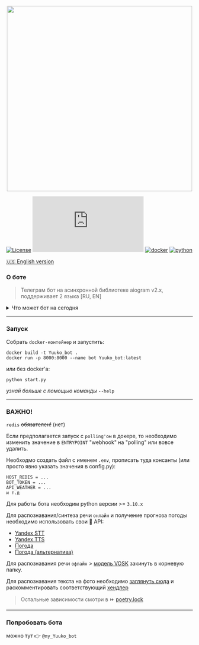 <p align="center">
  <img alt="" src="https://i.ibb.co/FX1jp6H/preview-logo.webp" width="500px">
</p>	
        
[![License](https://img.shields.io/badge/License-Apache_2.0-blue.svg)](https://github.com/bbt-t/Yuuko/blob/master/LICENSE)
[![Latest release](https://badgen.net/github/release/Naereen/Strapdown.js)](https://github.com/bbt-t/Yuuko/releases/tag/v2.6.3)
[![docker](https://badges.aleen42.com/src/docker.svg)](https://www.docker.com/get-started)
[![python](https://badges.aleen42.com/src/python.svg)](https://www.python.org/downloads/release/python-3102/)

[:us: English version](README_en.md)
### О боте

>Телеграм бот на асинхронной библиотеке aiogram v2.x, поддерживает 2 языка [RU, EN]


<details>
 <summary>Что может бот на сегодня</summary>
<ul>
  <li>Оповестить о погоде :heavy_check_mark:</li>
  <li>Напомнить о делах :heavy_check_mark:</li>
  <li>Сохранять пароли :heavy_check_mark:</li>
  <li>Узнать какие дни "удачные" для стрижки :heavy_check_mark:</li>
  <li>Получить гороскоп :heavy_check_mark:</li>
  <li>Распознать текст на фото ️:warning:</li>
  <li>Сохранять рецепты :heavy_check_mark:</li>
</ul>
</details>

***

### Запуск
Собрать `docker-контейнер` и запустить:

    docker build -t Yuuko_bot .
    docker run -p 8000:8000 --name bot Yuuko_bot:latest 

или без docker'a:

    python start.py

_узнай больше с помощью команды_ `--help`

***

### ВАЖНО!
`redis` <s>обязателен!</s> (нет)

Если предполагается запуск c `polling'ом` в докере, то необходимо изменить значение в `ENTRYPOINT` "webhook" на "polling" или вовсе удалить.

Необходмо создать файл с именем `.env`, прописать туда консанты (или просто явно указать значения в config.py):

    HOST_REDIS = ...
    BOT_TOKEN = ...
    API_WEATHER = ...
    и т.д

Для работы бота необходим python версии >= `3.10.x`

Для распознавания/синтеза речи `онлайн` и получение прогноза погоды необходимо использовать свои :key: API:
- [Yandex STT](https://cloud.yandex.ru/docs/speechkit/stt/)
- [Yandex TTS](https://cloud.yandex.ru/docs/speechkit/tts/)
- [Погода](https://openweathermap.org/api)
- [Погода (альтернатива)](https://developer.accuweather.com)

Для  распознавания речи `офлайн` > [модель VOSK](https://alphacephei.com/vosk/models) закинуть в корневую папку.

Для распознавания текста на фото необходимо [заглянуть сюда](https://github.com/bbt-t/what_is_there) и раскомментировать соответствующий [хендлер](https://github.com/bbt-t/bot-pet/blob/master/handlers/__init__.py)

>Остальные зависимости смотри в :fast_forward: [poetry.lock](https://github.com/bbt-t/bot-pet-project/blob/master/poetry.lock)

***

### Попробовать бота

можно тут 👉 `@my_Yuuko_bot`
